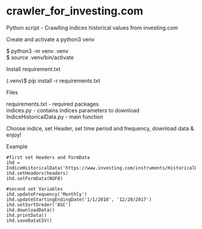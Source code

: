 # crawler_for_investing.com
Python script - Crawlling indices historical values from investing.com

Create and activate a python3 venv

$ python3 -m venv .venv <br />
$ source .venv/bin/activate<br />

Install requirement.txt

(.venv)$ pip install -r requirements.txt


Files

requirements.txt - required packages <br />
indices.py - contains indices parameters to download <br />
IndiceHistoricalData.py - main function <br />

Choose indice, set Header, set time period and frequency, download data & enjoy! 

Example

	#first set Headers and FormData	
	ihd = IndiceHistoricalData('https://www.investing.com/instruments/HistoricalDataAjax')
	ihd.setHeaders(headers)
	ihd.setFormData(NGF8)
	
	#second set Variables
	ihd.updateFrequency('Monthly')
	ihd.updateStartingEndingDate('1/1/2010', '12/20/2017')
	ihd.setSortOreder('ASC')
	ihd.downloadData()
	ihd.printData()
	ihd.saveDataCSV()
